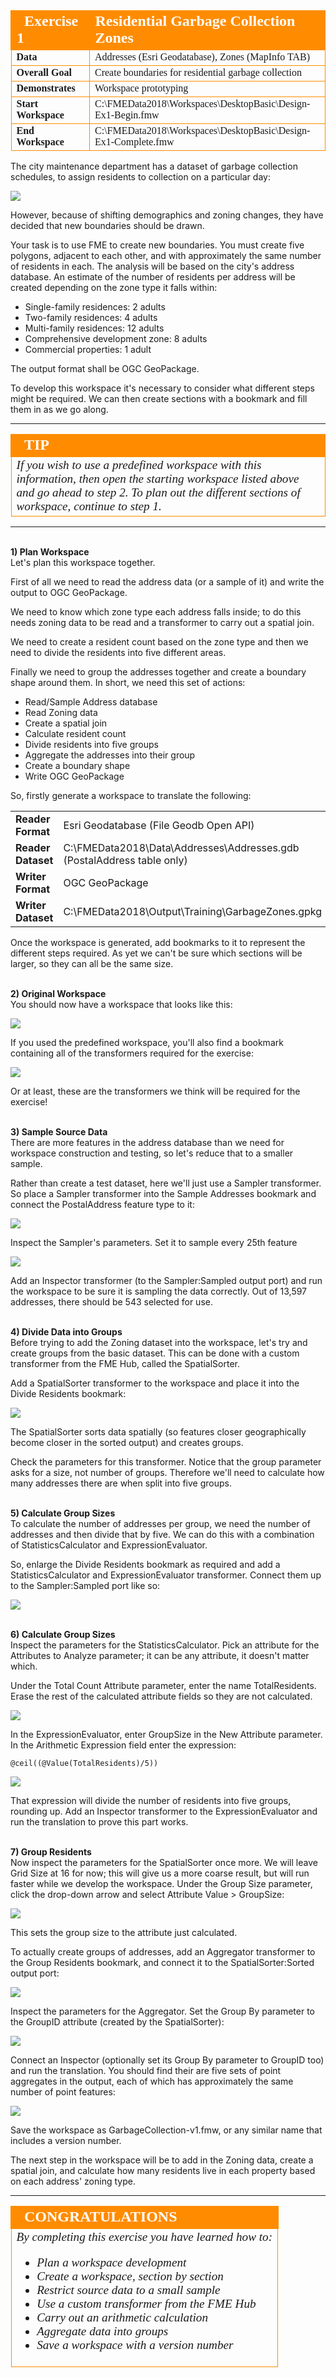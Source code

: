 <!--Exercise Section-->

<table style="border-spacing: 0px;border-collapse: collapse;font-family:serif">
<tr>
<td width=25% style="vertical-align:middle;background-color:darkorange;border: 2px solid darkorange">
<i class="fa fa-cogs fa-lg fa-pull-left fa-fw" style="color:white;padding-right: 12px;vertical-align:text-top"></i>
<span style="color:white;font-size:x-large;font-weight: bold">Exercise 1</span>
</td>
<td style="border: 2px solid darkorange;background-color:darkorange;color:white">
<span style="color:white;font-size:x-large;font-weight: bold">Residential Garbage Collection Zones</span>
</td>
</tr>

<tr>
<td style="border: 1px solid darkorange; font-weight: bold">Data</td>
<td style="border: 1px solid darkorange">Addresses (Esri Geodatabase), Zones (MapInfo TAB)</td>
</tr>

<tr>
<td style="border: 1px solid darkorange; font-weight: bold">Overall Goal</td>
<td style="border: 1px solid darkorange">Create boundaries for residential garbage collection</td>
</tr>

<tr>
<td style="border: 1px solid darkorange; font-weight: bold">Demonstrates</td>
<td style="border: 1px solid darkorange">Workspace prototyping</td>
</tr>

<tr>
<td style="border: 1px solid darkorange; font-weight: bold">Start Workspace</td>
<td style="border: 1px solid darkorange">C:\FMEData2018\Workspaces\DesktopBasic\Design-Ex1-Begin.fmw</td>
</tr>

<tr>
<td style="border: 1px solid darkorange; font-weight: bold">End Workspace</td>
<td style="border: 1px solid darkorange">C:\FMEData2018\Workspaces\DesktopBasic\Design-Ex1-Complete.fmw</td>
</tr>

</table>

The city maintenance department has a dataset of garbage collection schedules, to assign residents to collection on a particular day:

![](./Images/Img3.200.Ex1.ExistingZones.png)

However, because of shifting demographics and zoning changes, they have decided that new boundaries should be drawn. 

Your task is to use FME to create new boundaries. You must create five polygons, adjacent to each other, and with approximately the same number of residents in each. The analysis will be based on the city's address database. An estimate of the number of residents per address will be created depending on the zone type it falls within:

- Single-family residences: 2 adults
- Two-family residences: 4 adults
- Multi-family residences: 12 adults
- Comprehensive development zone: 8 adults
- Commercial properties: 1 adult

The output format shall be OGC GeoPackage.

To develop this workspace it's necessary to consider what different steps might be required. We can then create sections with a bookmark and fill them in as we go along.


---

<!--Tip Section--> 

<table style="border-spacing: 0px">
<tr>
<td style="vertical-align:middle;background-color:darkorange;border: 2px solid darkorange">
<i class="fa fa-info-circle fa-lg fa-pull-left fa-fw" style="color:white;padding-right: 12px;vertical-align:text-top"></i>
<span style="color:white;font-size:x-large;font-weight: bold;font-family:serif">TIP</span>
</td>
</tr>

<tr>
<td style="border: 1px solid darkorange">
<span style="font-family:serif; font-style:italic; font-size:larger">
If you wish to use a predefined workspace with this information, then open the starting workspace listed above and go ahead to step 2. To plan out the different sections of workspace, continue to step 1.</span>
</td>
</tr>
</table>

---

<br>**1) Plan Workspace**
<br>Let's plan this workspace together.

First of all we need to read the address data (or a sample of it) and write the output to OGC GeoPackage.

We need to know which zone type each address falls inside; to do this needs zoning data to be read and a transformer to carry out a spatial join.

We need to create a resident count based on the zone type and then we need to divide the residents into five different areas.

Finally we need to group the addresses together and create a boundary shape around them. In short, we need this set of actions:

- Read/Sample Address database
- Read Zoning data
- Create a spatial join
- Calculate resident count
- Divide residents into five groups
- Aggregate the addresses into their group
- Create a boundary shape
- Write OGC GeoPackage

So, firstly generate a workspace to translate the following: 

<table style="border: 0px">

<tr>
<td style="font-weight: bold">Reader Format</td>
<td style="">Esri Geodatabase (File Geodb Open API)</td>
</tr>

<tr>
<td style="font-weight: bold">Reader Dataset</td>
<td style="">C:\FMEData2018\Data\Addresses\Addresses.gdb (PostalAddress table only)</td>
</tr>

<tr>
<td style="font-weight: bold">Writer Format</td>
<td style="">OGC GeoPackage</td>
</tr>

<tr>
<td style="font-weight: bold">Writer Dataset</td>
<td style="">C:\FMEData2018\Output\Training\GarbageZones.gpkg</td>
</tr>

</table>

Once the workspace is generated, add bookmarks to it to represent the different steps required. As yet we can't be sure which sections will be larger, so they can all be the same size.


<br>**2) Original Workspace**
<br>You should now have a workspace that looks like this:

![](./Images/Img3.201.Ex1.StartingWorkspace.png)

If you used the predefined workspace, you'll also find a bookmark containing all of the transformers required for the exercise:

![](./Images/Img3.202.Ex1.RequiredTransformers.png)

Or at least, these are the transformers we think will be required for the exercise!


<br>**3) Sample Source Data**
<br>There are more features in the address database than we need for workspace construction and testing, so let's reduce that to a smaller sample.

Rather than create a test dataset, here we'll just use a Sampler transformer. So place a Sampler transformer into the Sample Addresses bookmark and connect the PostalAddress feature type to it:

![](./Images/Img3.203.Ex1.SamplerOnCanvas.png)

Inspect the Sampler's parameters. Set it to sample every 25th feature

![](./Images/Img3.204.Ex1.SamplerParams.png)

Add an Inspector transformer (to the Sampler:Sampled output port) and run the workspace to be sure it is sampling the data correctly. Out of 13,597 addresses, there should be 543 selected for use.


<br>**4) Divide Data into Groups**
<br>Before trying to add the Zoning dataset into the workspace, let's try and create groups from the basic dataset. This can be done with a custom transformer from the FME Hub, called the SpatialSorter.

Add a SpatialSorter transformer to the workspace and place it into the Divide Residents bookmark:

![](./Images/Img3.205.Ex1.SpatialSorterOnCanvas.png) 

The SpatialSorter sorts data spatially (so features closer geographically become closer in the sorted output) and creates groups.

Check the parameters for this transformer. Notice that the group parameter asks for a size, not number of groups. Therefore we'll need to calculate how many addresses there are when split into five groups.


<br>**5) Calculate Group Sizes**
<br>To calculate the number of addresses per group, we need the number of addresses and then divide that by five. We can do this with a combination of StatisticsCalculator and ExpressionEvaluator.

So, enlarge the Divide Residents bookmark as required and add a StatisticsCalculator and ExpressionEvaluator transformer. Connect them up to the Sampler:Sampled port like so:

![](./Images/Img3.206.Ex1.StatsExprOnCanvas.png)

 
<br>**6) Calculate Group Sizes**
<br>Inspect the parameters for the StatisticsCalculator. Pick an attribute for the Attributes to Analyze parameter; it can be any attribute, it doesn't matter which.

Under the Total Count Attribute parameter, enter the name TotalResidents. Erase the rest of the calculated attribute fields so they are not calculated.

![](./Images/Img3.207.Ex1.StatsCalcParams.png)

In the ExpressionEvaluator, enter GroupSize in the New Attribute parameter. In the Arithmetic Expression field enter the expression:

	@ceil((@Value(TotalResidents)/5))

![](./Images/Img3.208.Ex1.ExprEvalParams.png)

That expression will divide the number of residents into five groups, rounding up. Add an Inspector transformer to the ExpressionEvaluator and run the translation to prove this part works.


<br>**7) Group Residents**
<br>Now inspect the parameters for the SpatialSorter once more. We will leave Grid Size at 16 for now; this will give us a more coarse result, but will run faster while we develop the workspace. Under the Group Size parameter, click the drop-down arrow and select Attribute Value &gt; GroupSize:

![](./Images/Img3.209.Ex1.SpatialSorterParams.png)

This sets the group size to the attribute just calculated. 

To actually create groups of addresses, add an Aggregator transformer to the Group Residents bookmark, and connect it to the SpatialSorter:Sorted output port:

![](./Images/Img3.210.Ex1.AggregatorCanvas.png)

Inspect the parameters for the Aggregator. Set the Group By parameter to the GroupID attribute (created by the SpatialSorter):

![](./Images/Img3.211.Ex1.AggregatorParams.png)

Connect an Inspector (optionally set its Group By parameter to GroupID too) and run the translation. You should find their are five sets of point aggregates in the output, each of which has approximately the same number of point features:

![](./Images/Img3.212.Ex1.AggregatedResults.png)

Save the workspace as GarbageCollection-v1.fmw, or any similar name that includes a version number.

The next step in the workspace will be to add in the Zoning data, create a spatial join, and calculate how many residents live in each property based on each address' zoning type.

---

<!--Exercise Congratulations Section--> 

<table style="border-spacing: 0px">
<tr>
<td style="vertical-align:middle;background-color:darkorange;border: 2px solid darkorange">
<i class="fa fa-thumbs-o-up fa-lg fa-pull-left fa-fw" style="color:white;padding-right: 12px;vertical-align:text-top"></i>
<span style="color:white;font-size:x-large;font-weight: bold;font-family:serif">CONGRATULATIONS</span>
</td>
</tr>

<tr>
<td style="border: 1px solid darkorange">
<span style="font-family:serif; font-style:italic; font-size:larger">
By completing this exercise you have learned how to:
<br>
<ul><li>Plan a workspace development</li>
<li>Create a workspace, section by section</li>
<li>Restrict source data to a small sample</li>
<li>Use a custom transformer from the FME Hub</li>
<li>Carry out an arithmetic calculation</li>
<li>Aggregate data into groups</li>
<li>Save a workspace with a version number</li></ul>
</span>
</td>
</tr>
</table>
